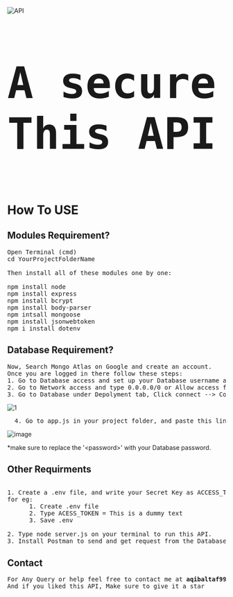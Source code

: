 ![API](https://user-images.githubusercontent.com/61707240/155891549-c9afbfcd-d873-4abc-988b-87d74866e706.png)

<pre style="font-size:100px;"><strong>A secure Node Js API to manage login, signup and logout operations.
This API uses Express Js , Mongo and JWT (json web token) for Authentication.</strong>
</pre>

# How To USE
## Modules Requirement?
<pre>
Open Terminal (cmd)
cd YourProjectFolderName

Then install all of these modules one by one:

npm install node
npm install express
npm install bcrypt
npm install body-parser
npm intsall mongoose
npm install jsonwebtoken
npm i install dotenv</pre>

## Database Requirement?

<pre>Now, Search Mongo Atlas on Google and create an account.
Once you are logged in there follow these steps:
1. Go to Database access and set up your Database username and password.
2. Go to Network access and type 0.0.0.0/0 or Allow access from anywhere and click confirm.
3. Go to Database under Depolyment tab, Click connect --> Connect your application ---> copy the Address.</pre>

![1](https://user-images.githubusercontent.com/61707240/155889620-d1c28fcc-ac04-4960-a2ac-8cafd269aa41.JPG)

<pre>
  4. Go to app.js in your project folder, and paste this link in mongoose.connect('');</pre>
  
![image](https://user-images.githubusercontent.com/61707240/155889733-ea7ea083-7cfa-47f9-b283-735ec29975e0.png)

*make sure to replace the '<password<password>>' with your Database password.
## Other Requirments
<pre> 
1. Create a .env file, and write your Secret Key as ACCESS_TOKEN = write any thing you want
for eg:
      1. Create .env file
      2. Type ACESS_TOKEN = This is a dummy text
      3. Save .env

2. Type node server.js on your terminal to run this API.
3. Install Postman to send and get request from the Database.</pre>

## Contact
<pre>
For Any Query or help feel free to contact me at <Strong>aqibaltaf99@gmail.com</Strong>
And if you liked this API, Make sure to give it a star</pre>
